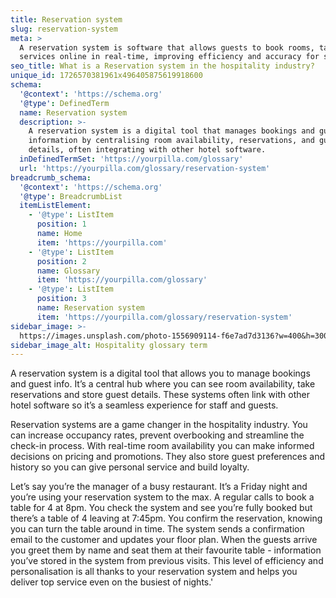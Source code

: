 ```yaml
---
title: Reservation system
slug: reservation-system
meta: >
  A reservation system is software that allows guests to book rooms, tables, or
  services online in real-time, improving efficiency and accuracy for staff.
seo_title: What is a Reservation system in the hospitality industry?
unique_id: 1726570381961x496405875619918600
schema:
  '@context': 'https://schema.org'
  '@type': DefinedTerm
  name: Reservation system
  description: >-
    A reservation system is a digital tool that manages bookings and guest
    information by centralising room availability, reservations, and guest
    details, often integrating with other hotel software.
  inDefinedTermSet: 'https://yourpilla.com/glossary'
  url: 'https://yourpilla.com/glossary/reservation-system'
breadcrumb_schema:
  '@context': 'https://schema.org'
  '@type': BreadcrumbList
  itemListElement:
    - '@type': ListItem
      position: 1
      name: Home
      item: 'https://yourpilla.com'
    - '@type': ListItem
      position: 2
      name: Glossary
      item: 'https://yourpilla.com/glossary'
    - '@type': ListItem
      position: 3
      name: Reservation system
      item: 'https://yourpilla.com/glossary/reservation-system'
sidebar_image: >-
  https://images.unsplash.com/photo-1556909114-f6e7ad7d3136?w=400&h=300&fit=crop&auto=format
sidebar_image_alt: Hospitality glossary term
---
```

A reservation system is a digital tool that allows you to manage bookings and guest info. It’s a central hub where you can see room availability, take reservations and store guest details. These systems often link with other hotel software so it’s a seamless experience for staff and guests.

Reservation systems are a game changer in the hospitality industry. You can increase occupancy rates, prevent overbooking and streamline the check-in process. With real-time room availability you can make informed decisions on pricing and promotions. They also store guest preferences and history so you can give personal service and build loyalty.

Let’s say you’re the manager of a busy restaurant. It’s a Friday night and you’re using your reservation system to the max. A regular calls to book a table for 4 at 8pm. You check the system and see you’re fully booked but there’s a table of 4 leaving at 7:45pm. You confirm the reservation, knowing you can turn the table around in time. The system sends a confirmation email to the customer and updates your floor plan. When the guests arrive you greet them by name and seat them at their favourite table - information you’ve stored in the system from previous visits. This level of efficiency and personalisation is all thanks to your reservation system and helps you deliver top service even on the busiest of nights.'
